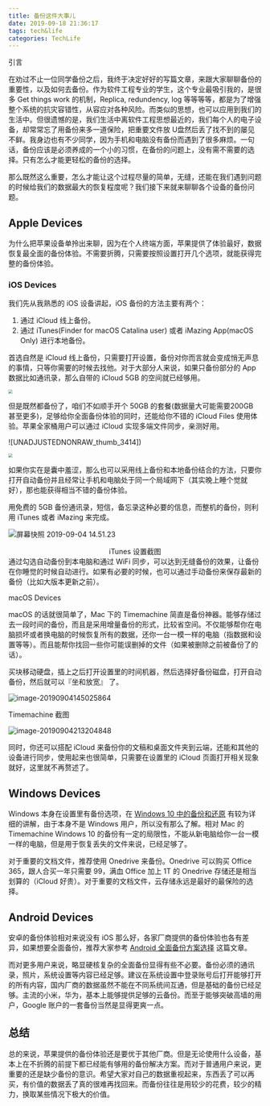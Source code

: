 ```yaml
---
title: 备份这件大事儿
date: 2019-09-18 21:36:17
tags: tech&life
categories: TechLife
---
```


引言

在劝过不止一位同学备份之后，我终于决定好好的写篇文章，来跟大家聊聊备份的重要性，以及如何去备份。作为软件工程专业的学生，这个专业最吸引我的，是很多 Get things work 的机制，Replica, redundency, log 等等等等，都是为了增强整个系统的抗灾容错性，从容应对各种风险。而类似的思想，也可以应用到我们的生活中。但很遗憾的是，我们生活中离软件工程思想最近的，我们每个人的电子设备，却常常忘了用备份来多一道保险，把重要文件放 U盘然后丢了找不到的屡见不鲜。我身边也有不少同学，因为手机和电脑没有备份而遇到了很多麻烦。一句话，备份应该是必须养成的一个小的习惯，在备份的问题上，没有需不需要的选择。只有怎么才能更轻松的备份的选择。

那么既然这么重要，怎么才能让这个过程尽量的简单，无缝，还能在我们遇到问题的时候给我们的数据最大的恢复程度呢？我们接下来就来聊聊各个设备的备份问题。

## Apple Devices

为什么把苹果设备单拎出来聊，因为在个人终端方面，苹果提供了体验最好，数据恢复最全面的备份体验。不需要折腾，只需要按照设置打开几个选项，就能获得完整的备份体验。

### iOS Devices

我们先从我熟悉的 iOS 设备讲起，iOS 备份的方法主要有两个：

1. 通过 iCloud 线上备份。
2. 通过 iTunes(Finder for macOS Catalina user) 或者 iMazing App(macOS Only) 进行本地备份。

首选自然是 iCloud 线上备份，只需要打开设置，备份对你而言就会变成悄无声息的事情，只等你需要的时候去找他。对于大部分人来说，如果只备份部分的 App 数据比如通讯录，那么自带的 iCloud 5GB 的空间就已经够用。

<img src="https://tva1.sinaimg.cn/large/006y8mN6gy1g6tojj9x9vj30ih0wugn6.jpg" style="zoom:50%"></img>

但是既然都备份了，咱们不如顺手开个 50GB 的套餐(数据量大可能需要200GB 甚至更多)，足够给你全面备份体验的同时，还能给你不错的 iCloud Files 使用体验。苹果全家桶用户可以通过 iCloud 实现多端文件同步，亲测好用。

![UNADJUSTEDNONRAW_thumb_3414])

<img src="https://tva1.sinaimg.cn/large/006y8mN6gy1g6tojikrl3j30ih0wugo0.jpg" style="zoom:50%"></img>

如果你实在是囊中羞涩，那么也可以采用线上备份和本地备份结合的方法，只要你打开自动备份并且经常让手机和电脑处于同一个局域网下（其实晚上睡个觉就好），那也能获得相当不错的备份体验。

用免费的 5GB 备份通讯录，短信，备忘录这种必要的信息，而整机的备份，则利用 iTunes 或者 iMazing 来完成。

![屏幕快照 2019-09-04 14.51.23](https://live.staticflickr.com/65535/48754577063_a50de3c139_o.png)

<center>iTunes 设置截图</center>
通过勾选自动备份到本电脑和通过 WiFi 同步，可以达到无缝备份的效果，让备份在你睡觉的时候自动进行。如果有必要的时候，也可以通过手动备份来保存最新的备份（比如大版本更新之前）。

macOS Devices

macOS 的话就很简单了，Mac 下的 Timemachine 简直是备份神器。能够存储过去一段时间的备份，而且是采用增量备份的形式，比较省空间。不仅能够帮你在电脑损坏或者换电脑的时候恢复所有的数据，还你一台一模一样的电脑（指数据和设置等等）。而且能帮你找回一些你可能误删掉的文件（如果被删除之前被备份了的话）。

买块移动硬盘，插上之后打开设置里的时间机器，然后选择好备份磁盘，打开自动备份，然后就可以『坐和放宽』 了。

![image-20190904145025864](https://live.staticflickr.com/65535/48755091907_f955686a59_o.png)

Timemachine 截图

![image-20190904213204848](https://tva1.sinaimg.cn/large/006y8mN6gy1g6toosxdbyj31c00u07wi.jpg)

同时，你还可以搭配 iCloud 来备份你的文稿和桌面文件夹到云端，还能和其他的设备进行同步，使用起来也很简单，只需要在设置里的 iCloud 页面打开相关现象就好，这里就不再赘述了。

## Windows Devices

Windows 本身在设置里有备份选项，在  [Windows 10 中的备份和还原](https://support.microsoft.com/zh-cn/help/4027408/windows-10-backup-and-restore) 有较为详细的讲解，由于本身不是 Windows 用户，所以没有那么了解。相对 Mac 的 Timemachine Windows 10 的备份有一定的局限性，不能从新电脑给你一台一模一样的电脑，但是用于恢复丢失的文件来说，已经足够了。

对于重要的文档文件，推荐使用 Onedrive 来备份。Onedrive 可以购买 Office 365，跟人合买一年只需要  99，满血 Office 加上 1T 的 Onedrive 存储还是相当划算的（iCloud 好贵）。对于重要的文档文件，云存储永远是最好的最保险的选择。

## Android Devices

安卓的备份体验相对来说没有 iOS 那么好，各家厂商提供的备份体验也各有差异，如果想要全面备份，推荐大家参考 [Android 全面备份方案选择](http://app.myzaker.com/news/article.php?pk=5cb9844f77ac640f921fbb32) 这篇文章。

而对更多用户来说，略显硬核复杂的全面备份显得有些不必要。备份必须的通讯录，照片，系统设置等内容已经足够。建议在系统设置中登录账号后打开能够打开的所有内容，国内厂商的数据虽然不能在不同系统间互通，但是基础的备份已经足够。主流的小米，华为，基本上能够提供足够的云备份。而至于能够突破高墙的用户，Google 账户的一套备份当然是显得更爽一点。

## 总结

总的来说，苹果提供的备份体验还是要优于其他厂商。但是无论使用什么设备，基本上在不折腾的前提下都已经能有够用的备份解决方案。而对于普通用户来说，更重要的还是缺少备份的意识。希望大家对自己的数据重视起来，东西丢了可以再买，有价值的数据丢了真的很难再找回来。而备份往往是用较少的花费，较少的精力，换取某些情况下极大的价值。